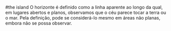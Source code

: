 #the island
O horizonte é definido como a linha aparente ao longo da qual, em lugares abertos e planos, observamos que o céu parece tocar a terra ou o mar. Pela definição, pode se considerá-lo mesmo em áreas não planas, embora não se possa observar.
